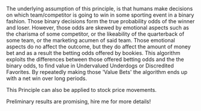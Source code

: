 The underlying assumption of this principle, is that humans make decisions on which team/competitor is going to win in some sporting event in a binary fashion.
Those binary decisions form the true probability odds of the winner and loser.
However, those odds are skewed by emotional aspects such as the charisma of some competitor, or the likeability of the quarterback of some team, or the marketing acumen of said team. 
Those emotional aspects do no affect the outcome, but they do affect the amount of money bet and as a result the betting odds offered by bookies.
This algorithm exploits the differences between those offered betting odds and the the binary odds, to find value in Undervalued Underdogs or Discredited Favorites.
By repeatedly making those 'Value Bets' the algorithm ends up with a net win over long periods.

This Principle can also be applied to stock price movements.

Preliminary results are promising, hire me for more details!
